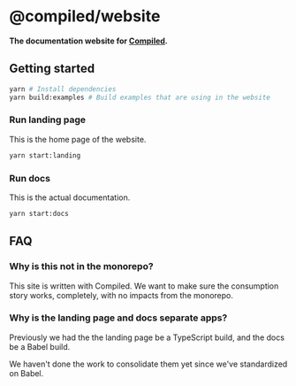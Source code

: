 # @compiled/website

**The documentation website for [Compiled](https://github.com/atlassian-labs/compiled).**

## Getting started

```sh
yarn # Install dependencies
yarn build:examples # Build examples that are using in the website
```

### Run landing page

This is the home page of the website.

```sh
yarn start:landing
```

### Run docs

This is the actual documentation.

```sh
yarn start:docs
```

## FAQ

### Why is this not in the monorepo?

This site is written with Compiled.
We want to make sure the consumption story works,
completely,
with no impacts from the monorepo.

### Why is the landing page and docs separate apps?

Previously we had the the landing page be a TypeScript build,
and the docs be a Babel build.

We haven't done the work to consolidate them yet since we've standardized on Babel.
